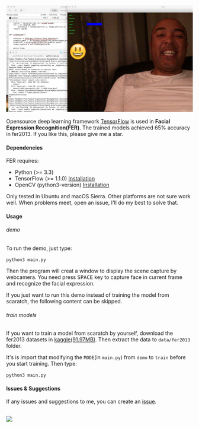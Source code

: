 ![amazing](./smile.jpeg)

Opensource deep learning framework [TensorFlow](https://www.tensorflow.org) is used in **Facial Expression Recognition(FER)**. 
The trained models achieved 65% accuracy in fer2013. If you like this, please give me a star.

#### Dependencies

FER requires:
- Python (>= 3.3)
- TensorFlow (>= 1.1.0) [Installation](https://www.tensorflow.org/install/)
- OpenCV (python3-version) [Installation](http://docs.opencv.org/master/da/df6/tutorial_py_table_of_contents_setup.html)

Only tested in Ubuntu and macOS Sierra. Other platforms are not sure work well. When problems meet, open an issue, I'll do my best to solve that.

#### Usage
###### demo
To run the demo, just type:
```shell
python3 main.py
```
Then the program will creat a window to display the scene capture by webcamera. You need press <kbd>SPACE</kbd> key to capture face in current frame and recognize the facial expression.

If you just want to run this demo instead of training the model from scaratch, the following content can be skipped.

###### train models
If you want to train a model from scaratch by yourself, download the fer2013 datasets in [kaggle(91.97MB)](https://www.kaggle.com/c/challenges-in-representation-learning-facial-expression-recognition-challenge/data). Then extract the data to `data/fer2013` folder.

It's is import that modifying the `MODE`(in `main.py`) from `demo` to `train`  before you start training.
Then type:
```shell
python3 main.py
```

#### Issues & Suggestions
If any issues and suggestions to me, you can create an [issue](https://github.com/gitliber/FaceEmotionRecognizer/issues/).

<br>
<A Href="https://www.linkedin.com/in/jairribeiro/" target="_blank"><img src="https://raw.githubusercontent.com/gitliber/Basic_self_driving_car/master/LinkProf.jpeg" style="width: auto; height: auto; " /> <br>
</A>
